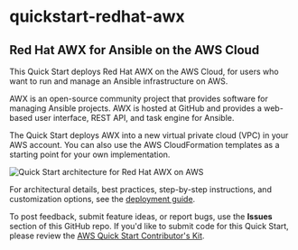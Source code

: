 # quickstart-redhat-awx
## Red Hat AWX for Ansible on the AWS Cloud


This Quick Start deploys Red Hat AWX on the AWS Cloud, for users who want to run and manage an Ansible infrastructure on AWS.

AWX is an open-source community project that provides software for managing Ansible projects. AWX is hosted at GitHub and provides a web-based user interface, REST API, and task engine for Ansible.

The Quick Start deploys AWX into a new virtual private cloud (VPC) in your AWS account. You can also use the AWS CloudFormation templates as a starting point for your own implementation.

![Quick Start architecture for Red Hat AWX on AWS](https://d0.awsstatic.com/partner-network/QuickStart/datasheets/awx-architecture-on-the-aws-cloud.png)

For architectural details, best practices, step-by-step instructions, and customization options, see the 
[deployment guide](https://fwd.aws/vNAed).

To post feedback, submit feature ideas, or report bugs, use the **Issues** section of this GitHub repo.
If you'd like to submit code for this Quick Start, please review the [AWS Quick Start Contributor's Kit](https://aws-quickstart.github.io/). 

